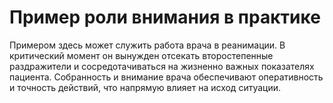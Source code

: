 # Пример роли внимания в практике

Примером здесь может служить работа врача в реанимации. В критический момент он вынужден отсекать второстепенные раздражители и сосредотачиваться на жизненно важных показателях пациента. Собранность и внимание врача обеспечивают оперативность и точность действий, что напрямую влияет на исход ситуации.
